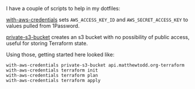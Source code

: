 I have a couple of scripts to help in my dotfiles:

[with-aws-credentials][] sets `AWS_ACCESS_KEY_ID` and `AWS_SECRET_ACCESS_KEY`
to values pulled from 1Password.

[private-s3-bucket][] creates an s3 bucket with no possibility of public
access, useful for storing Terraform state.

Using those, getting started here looked like:

```
with-aws-credentials private-s3-bucket api.matthewtodd.org-terraform
with-aws-credentials terraform init
with-aws-credentials terraform plan
with-aws-credentials terraform apply
```

[with-aws-credentials]: https://github.com/matthewtodd/dotfiles/blob/65de837f0a8b93ffc249c16e1b53db8ae48a050a/bin/with-aws-credentials
[private-s3-bucket]: https://github.com/matthewtodd/dotfiles/blob/1f351448182f0a3b32739095f0abc09ca524abe6/bin/private-s3-bucket


